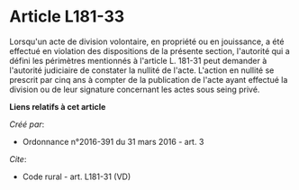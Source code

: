 # Article L181-33

Lorsqu'un acte de division volontaire, en propriété ou en jouissance, a été effectué en violation des dispositions de la
présente section, l'autorité qui a défini les périmètres mentionnés à l'article L. 181-31 peut demander à l'autorité
judiciaire de constater la nullité de l'acte. L'action en nullité se prescrit par cinq ans à compter de la publication de
l'acte ayant effectué la division ou de leur signature concernant les actes sous seing privé.

**Liens relatifs à cet article**

_Créé par_:

  - Ordonnance n°2016-391 du 31 mars 2016 - art. 3

_Cite_:

  - Code rural - art. L181-31 (VD)
